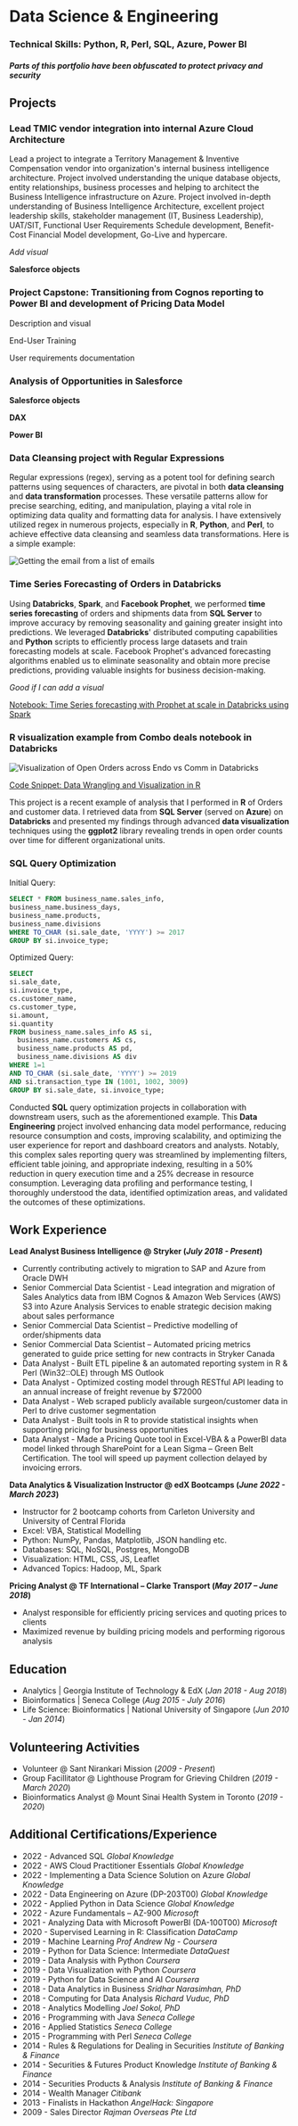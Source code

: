 # Data Science & Engineering

### Technical Skills: Python, R, Perl, SQL, Azure, Power BI

#### *Parts of this portfolio have been obfuscated to protect privacy and security*

## Projects

### Lead TMIC vendor integration into internal Azure Cloud Architecture

Lead a project to integrate a Territory Management & Inventive Compensation vendor into organization's internal business intelligence architecture. Project involved understanding the unique database objects, entity relationships, business processes and helping to architect the Business Intelligence infrastructure on Azure. Project involved in-depth understanding of Business Intelligence Architecture, excellent project leadership skills, stakeholder management (IT, Business Leadership), UAT/SIT, Functional User Requirements Schedule development, Benefit-Cost Financial Model development, Go-Live and hypercare.

*Add visual*

**Salesforce objects**

### Project Capstone: Transitioning from Cognos reporting to Power BI and development of Pricing Data Model

Description and visual

End-User Training

User requirements documentation

### Analysis of Opportunities in Salesforce



**Salesforce objects**

**DAX**

**Power BI**


### Data Cleansing project with Regular Expressions

Regular expressions (regex), serving as a potent tool for defining search patterns using sequences of characters, are pivotal in both **data cleansing** and **data transformation** processes. These versatile patterns allow for precise searching, editing, and manipulation, playing a vital role in optimizing data quality and formatting data for analysis. I have extensively utilized regex in numerous projects, especially in **R**, **Python**, and **Perl**, to achieve effective data cleansing and seamless data transformations. Here is a simple example:

![Getting the email from a list of emails](/assets/img/regex1.jpg)

### Time Series Forecasting of Orders in Databricks

Using **Databricks**, **Spark**, and **Facebook Prophet**, we performed **time series forecasting** of orders and shipments data from **SQL Server** to improve accuracy by removing seasonality and gaining greater insight into predictions. We leveraged **Databricks**' distributed computing capabilities and **Python** scripts to efficiently process large datasets and train forecasting models at scale. Facebook Prophet's advanced forecasting algorithms enabled us to eliminate seasonality and obtain more precise predictions, providing valuable insights for business decision-making.

*Good if I can add a visual*

[Notebook: Time Series forecasting with Prophet at scale in Databricks using Spark](https://github.com/mandhir/TimeSeriesForecasting_Databricks/blob/main/Time%20Series%20Forecasting.ipynb)


### R visualization example from Combo deals notebook in Databricks

![Visualization of Open Orders across Endo vs Comm in Databricks](/assets/img/visualization_in_R.jpg)

[Code Snippet: Data Wrangling and Visualization in R](/code_snippets/wrangling_and_ggplot_visual_in_R.R)

This project is a recent example of analysis that I performed in **R** of Orders and customer data. I retrieved data from **SQL Server** (served on **Azure**) on **Databricks** and presented my findings through advanced **data visualization** techniques using the **ggplot2** library revealing trends in open order counts over time for different organizational units.


### SQL Query Optimization

Initial Query:
```sql
SELECT * FROM business_name.sales_info,
business_name.business_days,
business_name.products,
business_name.divisions
WHERE TO_CHAR (si.sale_date, 'YYYY') >= 2017
GROUP BY si.invoice_type;
```

Optimized Query:

```sql
SELECT
si.sale_date,
si.invoice_type,
cs.customer_name,
cs.customer_type,
si.amount,
si.quantity
FROM business_name.sales_info AS si,
  business_name.customers AS cs,
  business_name.products AS pd,
  business_name.divisions AS div
WHERE 1=1
AND TO_CHAR (si.sale_date, 'YYYY') >= 2019
AND si.transaction_type IN (1001, 1002, 3009)
GROUP BY si.sale_date, si.invoice_type;
```

Conducted **SQL** query optimization projects in collaboration with downstream users, such as the aforementioned example. This **Data Engineering** project involved enhancing data model performance, reducing resource consumption and costs, improving scalability, and optimizing the user experience for report and dashboard creators and analysts. Notably, this complex sales reporting query was streamlined by implementing filters, efficient table joining, and appropriate indexing, resulting in a 50% reduction in query execution time and a 25% decrease in resource consumption. Leveraging data profiling and performance testing, I thoroughly understood the data, identified optimization areas, and validated the outcomes of these optimizations.


## Work Experience
**Lead Analyst Business Intelligence @ Stryker (_July 2018 - Present_)**
- Currently contributing actively to migration to SAP and Azure from Oracle DWH
- Senior Commercial Data Scientist - Lead integration and migration of Sales Analytics data from IBM Cognos & Amazon Web Services (AWS) S3 into Azure Analysis Services to enable strategic decision making about sales performance
- Senior Commercial Data Scientist – Predictive modelling of order/shipments data
- Senior Commercial Data Scientist – Automated pricing metrics generated to guide price setting for new contracts in Stryker Canada
- Data Analyst - Built ETL pipeline & an automated reporting system in R & Perl (Win32::OLE) through MS Outlook
- Data Analyst - Optimized costing model through RESTful API leading to an annual increase of freight revenue by $72000
- Data Analyst - Web scraped publicly available surgeon/customer data in Perl to drive customer segmentation
- Data Analyst - Built tools in R to provide statistical insights when supporting pricing for business opportunities
- Data Analyst - Made a Pricing Quote tool in Excel-VBA & a PowerBI data model linked through SharePoint for a Lean Sigma – Green Belt Certification. The tool will speed up payment collection delayed by invoicing errors.

**Data Analytics & Visualization Instructor @ edX Bootcamps (_June 2022 - March 2023_)**
- Instructor for 2 bootcamp cohorts from Carleton University and University of Central Florida
- Excel: VBA, Statistical Modelling
- Python: NumPy, Pandas, Matplotlib, JSON handling etc.
- Databases: SQL, NoSQL, Postgres, MongoDB
- Visualization: HTML, CSS, JS, Leaflet
- Advanced Topics: Hadoop, ML, Spark

**Pricing Analyst @ TF International – Clarke Transport (_May 2017 – June 2018_)**
- Analyst responsible for efficiently pricing services and quoting prices to clients
- Maximized revenue by building pricing models and performing rigorous analysis

## Education
- Analytics 					| Georgia Institute of Technology & EdX (_Jan 2018 - Aug 2018_)
- Bioinformatics				| Seneca College (_Aug 2015 - July 2016_)
- Life Science: Bioinformatics 	| National University of Singapore (_Jun 2010 - Jan 2014_)

## Volunteering Activities
- Volunteer @ Sant Nirankari Mission (_2009 - Present_)
- Group Facillitator @ Lighthouse Program for Grieving Children (_2019 - March 2020_)
- Bioinformatics Analyst @ Mount Sinai Health System in Toronto (_2019 - 2020_)

## Additional Certifications/Experience
- 2022	 - 	Advanced SQL	_Global Knowledge_
- 2022	 - 	AWS Cloud Practitioner Essentials	_Global Knowledge_
- 2022	 - 	Implementing a Data Science Solution on Azure	_Global Knowledge_
- 2022	 - 	Data Engineering on Azure (DP-203T00)	_Global Knowledge_
- 2022	 - 	Applied Python in Data Science	_Global Knowledge_
- 2022	 - 	Azure Fundamentals – AZ-900	_Microsoft_
- 2021	 - 	Analyzing Data with Microsoft PowerBI (DA-100T00)	_Microsoft_
- 2020	 - 	Supervised Learning in R: Classification	_DataCamp_
- 2019	 - 	Machine Learning	_Prof Andrew Ng - Coursera_
- 2019	 - 	Python for Data Science: Intermediate	_DataQuest_
- 2019	 - 	Data Analysis with Python	_Coursera_
- 2019	 - 	Data Visualization with Python	_Coursera_
- 2019	 - 	Python for Data Science and AI	_Coursera_
- 2018	 - 	Data Analytics in Business	_Sridhar Narasimhan, PhD_
- 2018	 - 	Computing for Data Analysis	_Richard Vuduc, PhD_
- 2018	 - 	Analytics Modelling	_Joel Sokol, PhD_
- 2016	 - 	Programming with Java	_Seneca College_
- 2016	 - 	Applied Statistics	_Seneca College_
- 2015	 - 	Programming with Perl	_Seneca College_
- 2014	 - 	Rules & Regulations for Dealing in Securities	_Institute of Banking & Finance_
- 2014	 - 	Securities & Futures Product Knowledge	_Institute of Banking & Finance_
- 2014	 - 	Securities Products & Analysis	_Institute of Banking & Finance_
- 2014	 - 	Wealth Manager	_Citibank_
- 2013	 - 	Finalists in Hackathon	_AngelHack: Singapore_
- 2009	 - 	Sales Director	_Rajman Overseas Pte Ltd_

